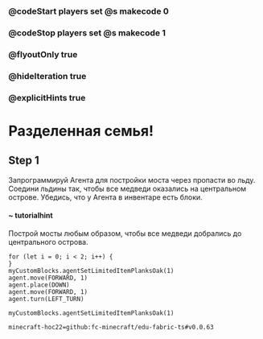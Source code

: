 ### @codeStart players set @s makecode 0
### @codeStop players set @s makecode 1

### @flyoutOnly true
### @hideIteration true
### @explicitHints true


# Разделенная семья!

## Step 1
Запрограммируй Агента для постройки моста через пропасти во льду. Соедини льдины так, чтобы все медведи оказались на центральном острове. Убедись, что у Агента в инвентаре есть блоки.

#### ~ tutorialhint 
Построй мосты любым образом, чтобы все медведи добрались до центрального острова.


```ghost
for (let i = 0; i < 2; i++) {
}
myCustomBlocks.agentSetLimitedItemPlanksOak(1)
agent.move(FORWARD, 1)
agent.place(DOWN)
agent.move(FORWARD, 1)
agent.turn(LEFT_TURN)

``` 
```template
myCustomBlocks.agentSetLimitedItemPlanksOak(1)
```



```package
minecraft-hoc22=github:fc-minecraft/edu-fabric-ts#v0.0.63
```
